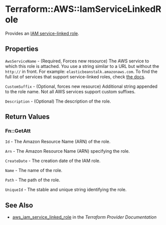 # Terraform::AWS::IamServiceLinkedRole

Provides an [IAM service-linked role](https://docs.aws.amazon.com/IAM/latest/UserGuide/using-service-linked-roles.html).

## Properties

`AwsServiceName` - (Required, Forces new resource) The AWS service to which this role is attached. You use a string similar to a URL but without the `http://` in front. For example: `elasticbeanstalk.amazonaws.com`. To find the full list of services that support service-linked roles, check [the docs](https://docs.aws.amazon.com/IAM/latest/UserGuide/reference_aws-services-that-work-with-iam.html).

`CustomSuffix` - (Optional, forces new resource) Additional string appended to the role name. Not all AWS services support custom suffixes.

`Description` - (Optional) The description of the role.


## Return Values

### Fn::GetAtt

`Id` - The Amazon Resource Name (ARN) of the role.

`Arn` - The Amazon Resource Name (ARN) specifying the role.

`CreateDate` - The creation date of the IAM role.

`Name` - The name of the role.

`Path` - The path of the role.

`UniqueId` - The stable and unique string identifying the role.

## See Also

* [aws_iam_service_linked_role](https://www.terraform.io/docs/providers/aws/r/iam_service_linked_role.html) in the _Terraform Provider Documentation_